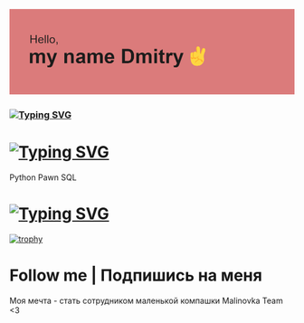 [![Header | Шапка](https://github.com/FenixLaz/FenixLaz/blob/main/header.png)](https://vk.com/chudin.dima)

### [![Typing SVG](https://readme-typing-svg.herokuapp.com?color=%2336BCF7&lines=I+am+Novice+developer+python)](https://git.io/typing-svg)

# [![Typing SVG](https://readme-typing-svg.herokuapp.com?color=%2336BCF7&lines=Languages+and+tools+|+Языки+и+программы)](https://git.io/typing-svg)

Python
Pawn
SQL

# [![Typing SVG](https://readme-typing-svg.herokuapp.com?color=%2336BCF7&lines=My+achievements+|+Мои+достижения)](https://git.io/typing-svg)
[![trophy](https://github-profile-trophy.vercel.app/?username=ryo-ma&theme=gruvbox)](https://vk.com/chudin.dima)

# Follow me | Подпишись на меня

Моя мечта - стать сотрудником маленькой компашки Malinovka Team <3



